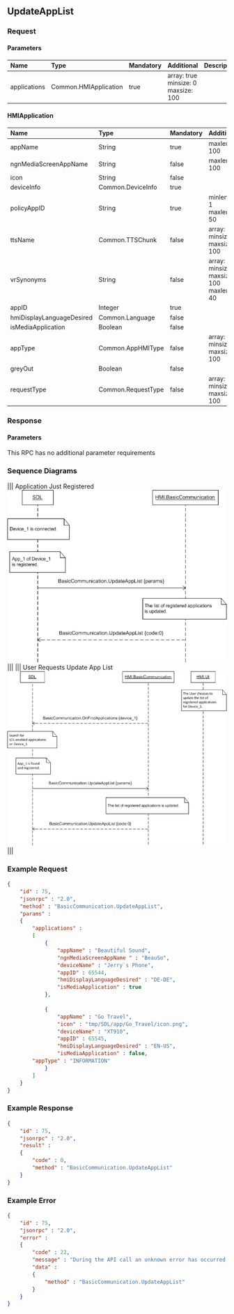 ## UpdateAppList


### Request

#### Parameters

|Name|Type|Mandatory|Additional|Description|
|:---|:---|:--------|:---------|:----------|
|applications|Common.HMIApplication|true|array: true<br>minsize: 0<br>maxsize: 100||

#### HMIApplication

|Name|Type|Mandatory|Additional|Description|
|:---|:---|:--------|:---------|:----------|
|appName|String|true|maxlength: 100||
|ngnMediaScreenAppName|String|false|maxlength: 100||
|icon|String|false|||
|deviceInfo|Common.DeviceInfo|true|||
|policyAppID|String|true|minlength: 1<br>maxlength: 50||
|ttsName|Common.TTSChunk|false|array: true<br>minsize: 1<br>maxsize: 100||
|vrSynonyms|String|false|array: true<br>minsize: 1<br>maxsize: 100<br>maxlength: 40||
|appID|Integer|true|||
|hmiDisplayLanguageDesired|Common.Language|false|||
|isMediaApplication|Boolean|false|||
|appType|Common.AppHMIType|false|array: true<br>minsize: 1<br>maxsize: 100||
|greyOut|Boolean|false|||
|requestType|Common.RequestType|false|array: true<br>minsize: 0<br>maxsize: 100||

### Response

#### Parameters

This RPC has no additional parameter requirements

### Sequence Diagrams
|||
Application Just Registered
![UpdateAppList](./assets/UpdateAppListAppRegister.png)
|||
|||
User Requests Update App List
![UpdateAppList](./assets/UpdateAppListUser.png)
|||

### Example Request

```json
{
	"id" : 75,
	"jsonrpc" : "2.0",
	"method" : "BasicCommunication.UpdateAppList",
	"params" :
	{
		"applications" :
		[
			{
				"appName" : "Beautiful Sound",
				"ngnMediaScreenAppName " : "BeauSo",
				"deviceName" : "Jerry`s Phone",
				"appID" : 65544,
				"hmiDisplayLanguageDesired" : "DE-DE",
				"isMediaApplication" : true
			},

			{
				"appName" : "Go Travel",
				"icon" : "tmp/SDL/app/Go_Travel/icon.png",
				"deviceName" : "XT910",
				"appID" : 65545,
				"hmiDisplayLanguageDesired" : "EN-US",
				"isMediaApplication" : false,
        "appType" : "INFORMATION"
			}
		]
	}
}
```
### Example Response

```json
{
	"id" : 75,
	"jsonrpc" : "2.0",
	"result" :
	{
		"code" : 0,
		"method" : "BasicCommunication.UpdateAppList"
	}
}
```

### Example Error

```json
{
	"id" : 75,
	"jsonrpc" : "2.0",
	"error" :
	{
		"code" : 22,
		"message" : "During the API call an unknown error has occurred.",
		"data" :
		{
			"method" : "BasicCommunication.UpdateAppList"
		}
	}
}
```
